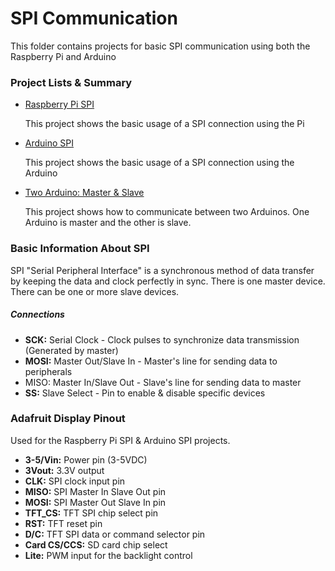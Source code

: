<h1>SPI Communication</h1>
<p>This folder contains projects for basic SPI communication using both the Raspberry Pi and Arduino</p>

<h3>Project Lists & Summary</h3>
<ul>
  <li><a href="https://github.com/schnelled/PiAndArduino/tree/master/SerialCommunication/SPI_Communication/RaspberrySPI">Raspberry Pi SPI</a></li>
    <p>This project shows the basic usage of a SPI connection using the Pi</p>
  <li><a href="https://github.com/schnelled/PiAndArduino/tree/master/SerialCommunication/SPI_Communication/ArduinoSPI">Arduino SPI</a></li>
    <p>This project shows the basic usage of a SPI connection using the Arduino</p>
  <li><a href="https://github.com/schnelled/PiAndArduino/tree/master/SerialCommunication/SPI_Communication/TwoArduino_MasterSlave">Two Arduino: Master & Slave</a></li>
    <p>This project shows how to communicate between two Arduinos. One Arduino is master and the other is slave.</p>
</ul>

<h3>Basic Information About SPI</h3>
<p>SPI "Serial Peripheral Interface" is a synchronous method of data transfer by
keeping the data and clock perfectly in sync. There is one master device. There
can be one or more slave devices.</p>
<h5>Connections</h5>
<ul>
  <li><strong>SCK:</strong> Serial Clock - Clock pulses to synchronize data transmission (Generated by master)</li>
  <li><strong>MOSI:</strong> Master Out/Slave In - Master's line for sending data to peripherals</li>
  <li><stong>MISO:</strong> Master In/Slave Out - Slave's line for sending data to master</li>
  <li><strong>SS:</strong> Slave Select - Pin to enable & disable specific devices</li>
</ul>

<h3>Adafruit Display Pinout</h3>
<p>Used for the Raspberry Pi SPI & Arduino SPI projects.</p>
<ul>
  <li><strong>3-5/Vin:</strong> Power pin (3-5VDC)</li>
  <li><strong>3Vout:</strong> 3.3V output</li>
  <li><strong>CLK:</strong> SPI clock input pin</li>
  <li><strong>MISO:</strong> SPI Master In Slave Out pin</li>
  <li><strong>MOSI:</strong> SPI Master Out Slave In pin</li>
  <li><strong>TFT_CS:</strong> TFT SPI chip select pin</li>
  <li><strong>RST:</strong> TFT reset pin</li>
  <li><strong>D/C:</strong> TFT SPI data or command selector pin</li>
  <li><strong>Card CS/CCS:</strong> SD card chip select</li>
  <li><strong>Lite:</strong> PWM input for the backlight control</li>
</ul>
